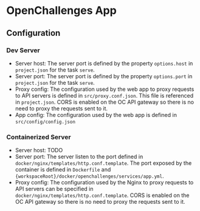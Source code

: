 # OpenChallenges App

## Configuration

### Dev Server

- Server host: The server port is defined by the property `options.host` in `project.json` for the
  task `serve`.
- Server port: The server port is defined by the property `options.port` in `project.json` for the
  task `serve`.
- Proxy config: The configuration used by the web app to proxy requests to API servers is defined in
  `src/proxy.conf.json`. This file is referenced in `project.json`. CORS is enabled on the OC API
  gateway so there is no need to proxy the requests sent to it.
- App config: The configuration used by the web app is defined in `src/config/config.json`

### Containerized Server

- Server host: TODO
- Server port: The server listen to the port defined in `docker/nginx/templates/http.conf.template`.
  The port exposed by the container is defined in `Dockerfile` and
  `{workspaceRoot}/docker/openchallenges/services/app.yml`.
- Proxy config: The configuration used by the Nginx to proxy requests to API servers can be
  specified in `docker/nginx/templates/http.conf.template`. CORS is enabled on the OC API gateway so
  there is no need to proxy the requests sent to it.
